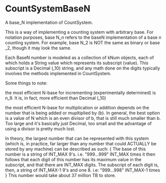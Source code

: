 # CountSystemBaseN
A base_N implementation of CountSystem.


This is a way of implementing a counting system with arbitrary base. For notation purposes, base N_n refers to the baseN
implementation of a base n counting system. For example, base N_2 is NOT the same as binary or base _2, though it may
look the same.

Each BaseN number is modeled as a collection of kNum objects, each of which holds a String value which represents its
subscript (value). This subscript is a Decimal (_10) string, and any math done on the digits typically involves the
methods implemented in CountSystem.

Some things to note:

the most efficient N-base for incrementing (experimentally determined) is n_9. It is, in fact, more efficient
than Decimal (_10)

the most efficient N-base for multiplication or addition depends on the number that is being added or mupltiplied by (b).
In general, the best option is a value of N which is an even divisor of b, that is still much smaller than b.
Too large and it's basically just Decimal, too small and the advantage of using a divisor is pretty much lost.

In theory, the largest number that can be represented with this system (which is, in practice, far larger than
any number that could ACTUALLY be stored by any machine) can be described as such:
{
The base of this number is a string of INT_MAX 9's. i.e. "999...999"
                                                          INT_MAX times
it then follows that each digit of this number has its maximum value in the subscript, and that there are INT_MAX digits.
The subscript of each digit is, then, a string of INT_MAX-1 9's and one 8. i.e:
"999...998"
INT_MAX-1 times
}
This number would take about 37 million TB to store.
